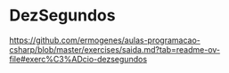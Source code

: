 # DezSegundos
https://github.com/ermogenes/aulas-programacao-csharp/blob/master/exercises/saida.md?tab=readme-ov-file#exerc%C3%ADcio-dezsegundos

